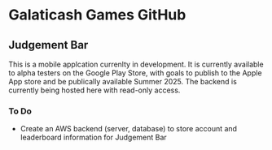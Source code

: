 # Galaticash Games GitHub

## Judgement Bar
This is a mobile applcation currenlty in development. It is currently available to alpha testers on the Google Play Store, with goals to publish to the Apple App store and be publically available Summer 2025. The backend is currently being hosted here with read-only access.

### To Do
- Create an AWS backend (server, database) to store account and leaderboard information for Judgement Bar

